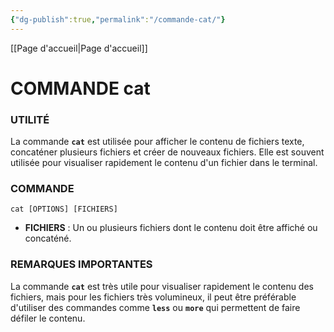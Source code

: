 ```yaml
---
{"dg-publish":true,"permalink":"/commande-cat/"}
---
```



[[Page d'accueil\|Page d'accueil]]
# COMMANDE cat
### **UTILITÉ**
La commande **`cat`** est utilisée pour afficher le contenu de fichiers texte, concaténer plusieurs fichiers et créer de nouveaux fichiers. Elle est souvent utilisée pour visualiser rapidement le contenu d'un fichier dans le terminal.

### **COMMANDE**
```
cat [OPTIONS] [FICHIERS]
```
- **FICHIERS** : Un ou plusieurs fichiers dont le contenu doit être affiché ou concaténé.

### **REMARQUES IMPORTANTES**
La commande **`cat`** est très utile pour visualiser rapidement le contenu des fichiers, mais pour les fichiers très volumineux, il peut être préférable d'utiliser des commandes comme **`less`** ou **`more`** qui permettent de faire défiler le contenu.
